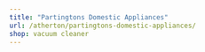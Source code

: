 ```yaml
---
title: "Partingtons Domestic Appliances"
url: /atherton/partingtons-domestic-appliances/
shop: vacuum cleaner
---
```

